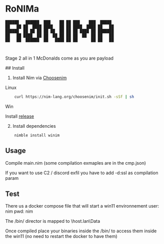 # RoNIMa


```
██████   ██████  ███    ██ ██ ███    ███  █████  
██   ██ ██  ████ ████   ██ ██ ████  ████ ██   ██ 
██████  ██ ██ ██ ██ ██  ██ ██ ██ ████ ██ ███████ 
██   ██ ████  ██ ██  ██ ██ ██ ██  ██  ██ ██   ██ 
██   ██  ██████  ██   ████ ██ ██      ██ ██   ██ 
                                                 
                                                 
```


Stage 2 all in 1 McDonalds come as you are payload


## Install

1. Install Nim via [Choosenim](https://github.com/nim-lang/choosenim)


Linux

``` bash
    curl https://nim-lang.org/choosenim/init.sh -sSf | sh
```

Win 

Install [release](https://github.com/nim-lang/choosenim/releases)

2. Install dependencies

```
    nimble install winim
```


## Usage 


Compile main.nim (some compilation exmaples are in the cmp.json)

If you want to use C2 / discord exfil you have to add -d:ssl as compilation param


## Test

There us a docker compose file that will start a win11 environnement 
user: nim
pwd: nim

The /bin/ director is mapped to \\host.lan\Data 

Once compiled place your binaries inside the /bin/ to access them inside the win11 (no need to restart the docker to have them)

